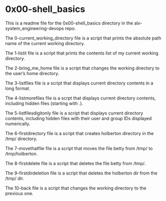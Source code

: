 # 0x00-shell_basics

This is a readme file for the 0x00-shell_basics directory in the alx-system_engineering-devops repo.

The 0-current_working_directory file is a script that prints the absolute path name of the current working directory.

The 1-listit file is a script that prints the contents list of my current working directory.

The 2-bring_me_home file is a script that changes the working directory to the user’s home directory.

The 3-listfiles file is a script that displays current directory contents in a long format.

The 4-listmorefiles file is a scrpt that displays current directory contents, including hidden files (starting with .).

The 5-listfilesdigitonly file is a script that displays current directory contents, including hidden files with their user and group IDs displayed numerically.

The 6-firstdirectory file is a script that creates holberton directory in the /tmp/ directory.

The 7-movethatfile file is a script that moves the file betty from /tmp/ to /tmp/holberton.

The 8-firstdelete file is a script that deletes the file betty from /tmp/.

The 9-firstdirdeletion file is a script that deletes the holberton dir from the /tmp/ dir.

The 10-back file is a script that changes the working directory to the previous one.
